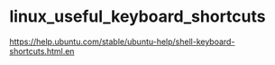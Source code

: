 # linux_useful_keyboard_shortcuts
https://help.ubuntu.com/stable/ubuntu-help/shell-keyboard-shortcuts.html.en
